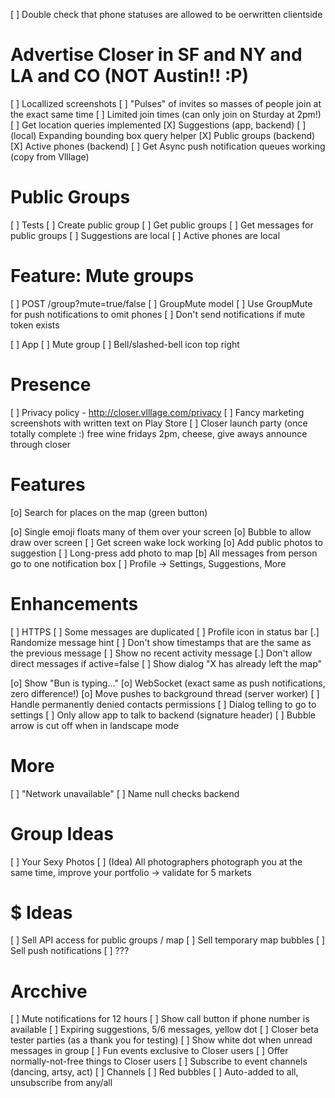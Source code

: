 
[ ] Double check that phone statuses are allowed to be oerwritten clientside

# Advertise Closer in SF and NY and LA and CO (NOT Austin!! :P)

[ ] Locallized screenshots
[ ] "Pulses" of invites so masses of people join at the exact same time
    [ ] Limited join times (can only join on Sturday at 2pm!)
[ ] Get location queries implemented
    [X] Suggestions (app, backend)
        [ ] (local) Expanding bounding box query helper
    [X] Public groups (backend)
    [X] Active phones (backend)
[ ] Get Async push notification queues working (copy from Vlllage)

# Public Groups

[ ] Tests
    [ ] Create public group
    [ ] Get public groups
    [ ] Get messages for public groups
    [ ] Suggestions are local
    [ ] Active phones are local

# Feature: Mute groups

[ ] POST /group?mute=true/false
    [ ] GroupMute model
        [ ] Use GroupMute for push notifications to omit phones
    [ ] Don't send notifications if mute token exists

[ ] App
    [ ] Mute group
        [ ] Bell/slashed-bell icon top right


# Presence

 [ ] Privacy policy - http://closer.vlllage.com/privacy
 [ ] Fancy marketing screenshots with written text on Play Store
 [ ] Closer launch party (once totally complete :) free wine fridays 2pm, cheese, give aways announce through closer

# Features

 [o] Search for places on the map (green button)

 [o] Single emoji floats many of them over your screen
    [o] Bubble to allow draw over screen
    [ ] Get screen wake lock working
 [o] Add public photos to suggestion
 [ ] Long-press add photo to map
 [b] All messages from person go to one notification box
 [ ] Profile -> Settings, Suggestions, More
 
 
# Enhancements

 [ ] HTTPS
 [ ] Some messages are duplicated
 [ ] Profile icon in status bar
 [.] Randomize message hint
 [ ] Don't show timestamps that are the same as the previous message
 [ ] Show no recent activity message
 [.] Don't allow direct messages if active=false
    [ ] Show dialog "X has already left the map"

 [o] Show "Bun is typing..."
 [o] WebSocket (exact same as push notifications, zero difference!)
 [o] Move pushes to background thread (server worker)
 [ ] Handle permanently denied contacts permissions
    [ ] Dialog telling to go to settings
 [ ] Only allow app to talk to backend (signature header)
 [ ] Bubble arrow is cut off when in landscape mode

# More

 [ ] "Network unavailable"
 [ ] Name null checks backend

# Group Ideas

 [ ] Your Sexy Photos
 [ ] (Idea) All photographers photograph you at the same time, improve your portfolio -> validate for 5 markets
 
 # $ Ideas
 
  [ ] Sell API access for public groups / map
  [ ] Sell temporary map bubbles
  [ ] Sell push notifications
  [ ] ???
  
# Arcchive

 [ ] Mute notifications for 12 hours
 [ ] Show call button if phone number is available
 [ ] Expiring suggestions, 5/6 messages, yellow dot
 [ ] Closer beta tester parties (as a thank you for testing)
 [ ] Show white dot when unread messages in group
 [ ] Fun events exclusive to Closer users
    [ ] Offer normally-not-free things to Closer users
    [ ] Subscribe to event channels (dancing, artsy, act)
        [ ] Channels
        [ ] Red bubbles
        [ ] Auto-added to all, unsubscribe from any/all